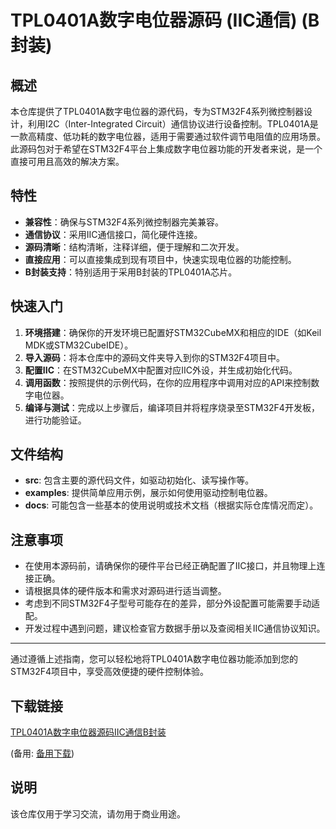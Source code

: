 # TPL0401A数字电位器源码 (IIC通信) (B封装)

## 概述

本仓库提供了TPL0401A数字电位器的源代码，专为STM32F4系列微控制器设计，利用I2C（Inter-Integrated Circuit）通信协议进行设备控制。TPL0401A是一款高精度、低功耗的数字电位器，适用于需要通过软件调节电阻值的应用场景。此源码包对于希望在STM32F4平台上集成数字电位器功能的开发者来说，是一个直接可用且高效的解决方案。

## 特性

- **兼容性**：确保与STM32F4系列微控制器完美兼容。
- **通信协议**：采用IIC通信接口，简化硬件连接。
- **源码清晰**：结构清晰，注释详细，便于理解和二次开发。
- **直接应用**：可以直接集成到现有项目中，快速实现电位器的功能控制。
- **B封装支持**：特别适用于采用B封装的TPL0401A芯片。

## 快速入门

1. **环境搭建**：确保你的开发环境已配置好STM32CubeMX和相应的IDE（如Keil MDK或STM32CubeIDE）。
2. **导入源码**：将本仓库中的源码文件夹导入到你的STM32F4项目中。
3. **配置IIC**：在STM32CubeMX中配置对应IIC外设，并生成初始化代码。
4. **调用函数**：按照提供的示例代码，在你的应用程序中调用对应的API来控制数字电位器。
5. **编译与测试**：完成以上步骤后，编译项目并将程序烧录至STM32F4开发板，进行功能验证。

## 文件结构

- **src**: 包含主要的源代码文件，如驱动初始化、读写操作等。
- **examples**: 提供简单应用示例，展示如何使用驱动控制电位器。
- **docs**: 可能包含一些基本的使用说明或技术文档（根据实际仓库情况而定）。

## 注意事项

- 在使用本源码前，请确保你的硬件平台已经正确配置了IIC接口，并且物理上连接正确。
- 请根据具体的硬件版本和需求对源码进行适当调整。
- 考虑到不同STM32F4子型号可能存在的差异，部分外设配置可能需要手动适配。
- 开发过程中遇到问题，建议检查官方数据手册以及查阅相关IIC通信协议知识。

---

通过遵循上述指南，您可以轻松地将TPL0401A数字电位器功能添加到您的STM32F4项目中，享受高效便捷的硬件控制体验。

## 下载链接
[TPL0401A数字电位器源码IIC通信B封装](https://pan.quark.cn/s/bd8921550c18) 

(备用: [备用下载](https://pan.baidu.com/s/1iJeoSVm_p7sHN4711cozfQ?pwd=1234))

## 说明

该仓库仅用于学习交流，请勿用于商业用途。
